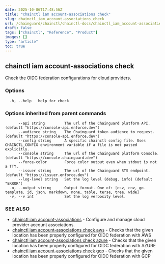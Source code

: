 ```yaml
---
date: 2025-10-06T17:48:56Z
title: "chainctl iam account-associations check"
slug: chainctl_iam_account-associations_check
url: /chainguard/chainctl/chainctl-docs/chainctl_iam_account-associations_check/
draft: false
tags: ["chainctl", "Reference", "Product"]
images: []
type: "article"
toc: true
---
```

## chainctl iam account-associations check

Check the OIDC federation configurations for cloud providers.

### Options

```
  -h, --help   help for check
```

### Options inherited from parent commands

```
      --api string         The url of the Chainguard platform API. (default "https://console-api.enforce.dev")
      --audience string    The Chainguard token audience to request. (default "https://console-api.enforce.dev")
      --config string      A specific chainctl config file. Uses CHAINCTL_CONFIG environment variable if a file is not passed explicitly.
      --console string     The url of the Chainguard platform Console. (default "https://console.chainguard.dev")
      --force-color        Force color output even when stdout is not a TTY.
      --issuer string      The url of the Chainguard STS endpoint. (default "https://issuer.enforce.dev")
      --log-level string   Set the log level (debug, info) (default "ERROR")
  -o, --output string      Output format. One of: [csv, env, go-template, id, json, markdown, none, table, terse, tree, wide]
  -v, --v int              Set the log verbosity level.
```

### SEE ALSO

* [chainctl iam account-associations](/chainguard/chainctl/chainctl-docs/chainctl_iam_account-associations/)	 - Configure and manage cloud provider account associations.
* [chainctl iam account-associations check aws](/chainguard/chainctl/chainctl-docs/chainctl_iam_account-associations_check_aws/)	 - Checks that the given location has been properly configured for OIDC federation with AWS
* [chainctl iam account-associations check azure](/chainguard/chainctl/chainctl-docs/chainctl_iam_account-associations_check_azure/)	 - Checks that the given location has been properly configured for OIDC federation with AZURE
* [chainctl iam account-associations check gcp](/chainguard/chainctl/chainctl-docs/chainctl_iam_account-associations_check_gcp/)	 - Checks that the given location has been properly configured for OIDC federation with GCP

